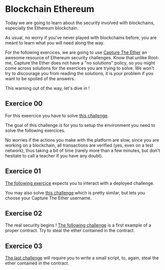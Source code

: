 # Blockchain Ethereum

Today we are going to learn about the security involved with blockchains,
especially the Ethereum blockchain.

As usual, no worry if you've never played with blockchains before, you are meant
to learn what you will need along the way.

For the following exercices, we are going to use [Capture The Ether](https://capturetheether.com/) an awesome resource of Ethereum security challenges. Know that unlike Root-me, Capture the Ether does not have a "no solutions" policy, so you might come across solutions for the exercices you are trying to solve. We won't try to
discourage you from reading the solutions, it is your problem if you want to be spoiled of the answers.

This warning out of the way, let's dive in !

## Exercice 00

For this exeercice you have to solve [this challenge](https://capturetheether.com/challenges/warmup/deploy/).

The goal of this challenge is for you to setup the environment you need to solve the following exercices.

No worries if the actions you make with the platform are slow, since you are working on a blockchain,
all transactions are verified (yes, even on a test network), thus taking a bit of time (rarely more than
a few minutes, but don't hesitate to call a teacher if you have any doubt).

## Exercice 01

[The following exercice](https://capturetheether.com/challenges/warmup/call-me/)
expects you to interact with a deployed challenge.

You may also solve [this challenge](https://capturetheether.com/challenges/warmup/nickname/)
which is pretty similar, but lets you choose your Capture The Ether username.

## Exercise 02

The real security begins ! [The following challenge](https://capturetheether.com/challenges/lotteries/guess-the-number/)
is a first example of a proper contract. Try to steal the ether contained in the contract.

## Exercice 03

[The last challenge](https://capturetheether.com/challenges/lotteries/guess-the-secret-number/)
will require you to write a small script, to, again, steal the ether contained in the contract.
